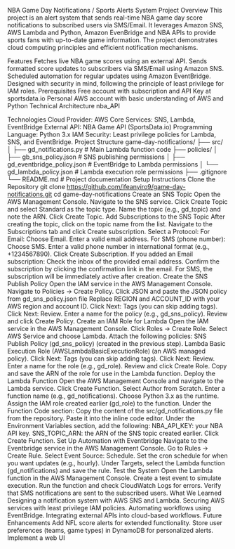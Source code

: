 NBA Game Day Notifications / Sports Alerts System
Project Overview
This project is an alert system that sends real-time NBA game day score notifications to subscribed users via SMS/Email. It leverages Amazon SNS, AWS Lambda and Python, Amazon EvenBridge and NBA APIs to provide sports fans with up-to-date game information. The project demonstrates cloud computing principles and efficient notification mechanisms.

Features
Fetches live NBA game scores using an external API.
Sends formatted score updates to subscribers via SMS/Email using Amazon SNS.
Scheduled automation for regular updates using Amazon EventBridge.
Designed with security in mind, following the principle of least privilege for IAM roles.
Prerequisites
Free account with subscription and API Key at sportsdata.io
Personal AWS account with basic understanding of AWS and Python
Technical Architecture
nba_API

Technologies
Cloud Provider: AWS
Core Services: SNS, Lambda, EventBridge
External API: NBA Game API (SportsData.io)
Programming Language: Python 3.x
IAM Security:
Least privilege policies for Lambda, SNS, and EventBridge.
Project Structure
game-day-notifications/
├── src/
│   ├── gd_notifications.py          # Main Lambda function code
├── policies/
│   ├── gb_sns_policy.json           # SNS publishing permissions
│   ├── gd_eventbridge_policy.json   # EventBridge to Lambda permissions
│   └── gd_lambda_policy.json        # Lambda execution role permissions
├── .gitignore
└── README.md                        # Project documentation
Setup Instructions
Clone the Repository
git clone https://github.com/ifeanyiro9/game-day-notifications.git
cd game-day-notifications
Create an SNS Topic
Open the AWS Management Console.
Navigate to the SNS service.
Click Create Topic and select Standard as the topic type.
Name the topic (e.g., gd_topic) and note the ARN.
Click Create Topic.
Add Subscriptions to the SNS Topic
After creating the topic, click on the topic name from the list.
Navigate to the Subscriptions tab and click Create subscription.
Select a Protocol:
For Email:
Choose Email.
Enter a valid email address.
For SMS (phone number):
Choose SMS.
Enter a valid phone number in international format (e.g., +1234567890).
Click Create Subscription.
If you added an Email subscription:
Check the inbox of the provided email address.
Confirm the subscription by clicking the confirmation link in the email.
For SMS, the subscription will be immediately active after creation.
Create the SNS Publish Policy
Open the IAM service in the AWS Management Console.
Navigate to Policies → Create Policy.
Click JSON and paste the JSON policy from gd_sns_policy.json file
Replace REGION and ACCOUNT_ID with your AWS region and account ID.
Click Next: Tags (you can skip adding tags).
Click Next: Review.
Enter a name for the policy (e.g., gd_sns_policy).
Review and click Create Policy.
Create an IAM Role for Lambda
Open the IAM service in the AWS Management Console.
Click Roles → Create Role.
Select AWS Service and choose Lambda.
Attach the following policies:
SNS Publish Policy (gd_sns_policy) (created in the previous step).
Lambda Basic Execution Role (AWSLambdaBasicExecutionRole) (an AWS managed policy).
Click Next: Tags (you can skip adding tags).
Click Next: Review.
Enter a name for the role (e.g., gd_role).
Review and click Create Role.
Copy and save the ARN of the role for use in the Lambda function.
Deploy the Lambda Function
Open the AWS Management Console and navigate to the Lambda service.
Click Create Function.
Select Author from Scratch.
Enter a function name (e.g., gd_notifications).
Choose Python 3.x as the runtime.
Assign the IAM role created earlier (gd_role) to the function.
Under the Function Code section:
Copy the content of the src/gd_notifications.py file from the repository.
Paste it into the inline code editor.
Under the Environment Variables section, add the following:
NBA_API_KEY: your NBA API key.
SNS_TOPIC_ARN: the ARN of the SNS topic created earlier.
Click Create Function.
Set Up Automation with Eventbridge
Navigate to the Eventbridge service in the AWS Management Console.
Go to Rules → Create Rule.
Select Event Source: Schedule.
Set the cron schedule for when you want updates (e.g., hourly).
Under Targets, select the Lambda function (gd_notifications) and save the rule.
Test the System
Open the Lambda function in the AWS Management Console.
Create a test event to simulate execution.
Run the function and check CloudWatch Logs for errors.
Verify that SMS notifications are sent to the subscribed users.
What We Learned
Designing a notification system with AWS SNS and Lambda.
Securing AWS services with least privilege IAM policies.
Automating workflows using EventBridge.
Integrating external APIs into cloud-based workflows.
Future Enhancements
Add NFL score alerts for extended functionality.
Store user preferences (teams, game types) in DynamoDB for personalized alerts.
Implement a web UI
